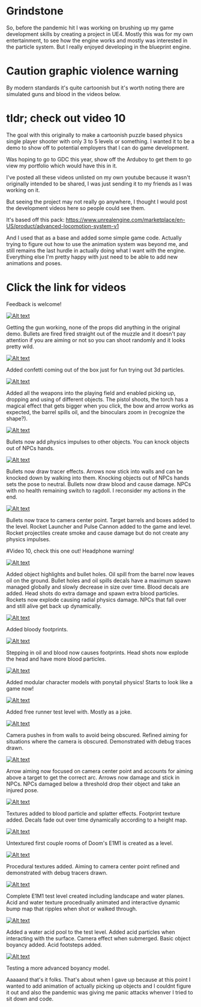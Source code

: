 # Grindstone

So, before the pandemic hit I was working on brushing up my game development skills by creating a project in UE4. Mostly this was for my own entertainment, to see how the engine works and mostly was interested in the particle system. But I really enjoyed developing in the blueprint engine.

# Caution graphic violence warning

By modern standards it's quite cartoonish but it's worth noting there are simulated guns and blood in the videos below.

# tldr; check out video 10

The goal with this originally to make a cartoonish puzzle based physics single player shooter with only 3 to 5 levels or something. I wanted it to be a demo to show off to potential employers that I can do game development.

Was hoping to go to GDC this year, show off the Arduboy to get them to go view my portfolio which would have this in it.

I've posted all these videos unlisted on my own youtube because it wasn't originally intended to be shared, I was just sending it to my friends as I was working on it.

But seeing the project may not really go anywhere, I thought I would post the development videos here so people could see them.

It's based off this pack: 
https://www.unrealengine.com/marketplace/en-US/product/advanced-locomotion-system-v1

And I used that as a base and added some simple game code. Actually trying to figure out how to use the animation system was beyond me, and still remains the last hurdle in actually doing what I want with the engine. Everything else I'm pretty happy with just need to be able to add new animations and poses.

# Click the link for videos

Feedback is welcome!

[![Alt text](https://img.youtube.com/vi/nZsjWYCDuBo/0.jpg)](https://www.youtube.com/watch?v=nZsjWYCDuBo)

Getting the gun working, none of the props did anything in the original demo. Bullets are fired fired straight out of the muzzle and it doesn't pay attention if you are aiming or not so you can shoot randomly and it looks pretty wild.

[![Alt text](https://img.youtube.com/vi/59UGgQ9TGJY/0.jpg)](https://www.youtube.com/watch?v=59UGgQ9TGJY)

Added confetti coming out of the box just for fun trying out 3d particles.

[![Alt text](https://img.youtube.com/vi/RiVbbdhl0ow/0.jpg)](https://www.youtube.com/watch?v=RiVbbdhl0ow)

Added all the weapons into the playing field and enabled picking up, dropping and using of different objects. The pistol shoots, the torch has a magical effect that gets bigger when you click, the bow and arrow works as expected, the barrel spills oil, and the binoculars zoom in (recognize the shape?).

[![Alt text](https://img.youtube.com/vi/Lra-POXaxhs/0.jpg)](https://www.youtube.com/watch?v=Lra-POXaxhs)

Bullets now add physics impulses to other objects. You can knock objects out of NPCs hands.

[![Alt text](https://img.youtube.com/vi/odvk8Ytxumk/0.jpg)](https://www.youtube.com/watch?v=odvk8Ytxumk)

Bullets now draw tracer effects. Arrows now stick into walls and can be knocked down by walking into them. Knocking objects out of NPCs hands sets the pose to neutral. Bullets now draw blood and cause damage. NPCs with no health remaining switch to ragdoll. I reconsider my actions in the end.

[![Alt text](https://img.youtube.com/vi/vtc2VV1d6Lg/0.jpg)](https://www.youtube.com/watch?v=vtc2VV1d6Lg)

Bullets now trace to camera center point. Target barrels and boxes added to the level. Rocket Launcher and Pulse Cannon added to the game and level. Rocket projectiles create smoke and cause damage but do not create any physics impulses. 

#Video 10, check this one out!
Headphone warning!

[![Alt text](https://img.youtube.com/vi/ia5PK35nQM4/0.jpg)](https://www.youtube.com/watch?v=ia5PK35nQM4)

Added object highlights and bullet holes. Oil spill from the barrel now leaves oil on the ground. Bullet holes and oil spills decals have a maximum spawn managed globally and slowly decrease in size over time. Blood decals are added. Head shots do extra damage and spawn extra blood particles. Rockets now explode causing radial physics damage. NPCs that fall over and still alive get back up dynamically.

[![Alt text](https://img.youtube.com/vi/R57j69paGSg/0.jpg)](https://www.youtube.com/watch?v=R57j69paGSg)

Added bloody footprints.

[![Alt text](https://img.youtube.com/vi/Z7NGZVl6OzU/0.jpg)](https://www.youtube.com/watch?v=Z7NGZVl6OzU)

Stepping in oil and blood now causes footprints. Head shots now explode the head and have more blood particles.

[![Alt text](https://img.youtube.com/vi/rODXDiNneOI/0.jpg)](https://www.youtube.com/watch?v=rODXDiNneOI)

Added modular character models with ponytail physics! Starts to look like a game now!

[![Alt text](https://img.youtube.com/vi/mWobgiMCyYU/0.jpg)](https://www.youtube.com/watch?v=mWobgiMCyYU)

Added free runner test level with. Mostly as a joke.

[![Alt text](https://img.youtube.com/vi/V9WJSgB_wZY/0.jpg)](https://www.youtube.com/watch?v=V9WJSgB_wZY)

Camera pushes in from walls to avoid being obscured. Refined aiming for situations where the camera is obscured. Demonstrated with debug traces drawn.

[![Alt text](https://img.youtube.com/vi/Z4QQENU8Zts/0.jpg)](https://www.youtube.com/watch?v=Z4QQENU8Zts)

Arrow aiming now focused on camera center point and accounts for aiming above a target to get the correct arc. Arrows now damage and stick in NPCs. NPCs damaged below a threshold drop their object and take an injured pose.

[![Alt text](https://img.youtube.com/vi/D8Hg3f-Ddwc/0.jpg)](https://www.youtube.com/watch?v=D8Hg3f-Ddwc)

Textures added to blood particle and splatter effects. Footprint texture added. Decals fade out over time dynamically according to a height map.

[![Alt text](https://img.youtube.com/vi/KoBR8wCi6kk/0.jpg)](https://www.youtube.com/watch?v=KoBR8wCi6kk)

Untextured first couple rooms of Doom's E1M1 is created as a level.

[![Alt text](https://img.youtube.com/vi/zUR2Kj_mYzc/0.jpg)](https://www.youtube.com/watch?v=zUR2Kj_mYzc)

Procedural textures added. Aiming to camera center point refined and demonstrated with debug tracers drawn.

[![Alt text](https://img.youtube.com/vi/QEB5ntpuBDc/0.jpg)](https://www.youtube.com/watch?v=QEB5ntpuBDc)

Complete E1M1 test level created including landscape and water planes. Acid and water texture procedrually animated and interactive dynamic bump map that ripples when shot or walked through.

[![Alt text](https://img.youtube.com/vi/AWUi4u2ZWZs/0.jpg)](https://www.youtube.com/watch?v=AWUi4u2ZWZs)

Added a water acid pool to the test level. Added acid particles when interacting with the surface. Camera effect when submerged. Basic object boyancy added. Acid footsteps added.

[![Alt text](https://img.youtube.com/vi/jYJxF881_xc/0.jpg)](https://www.youtube.com/watch?v=jYJxF881_xc)

Testing a more advanced boyancy model.

Aaaaand that's it folks. That's about when I gave up because at this point I wanted to add animation of actually picking up objects and I couldnt figure it out and also the pandemic was giving me panic attacks whenver I tried to sit down and code.
